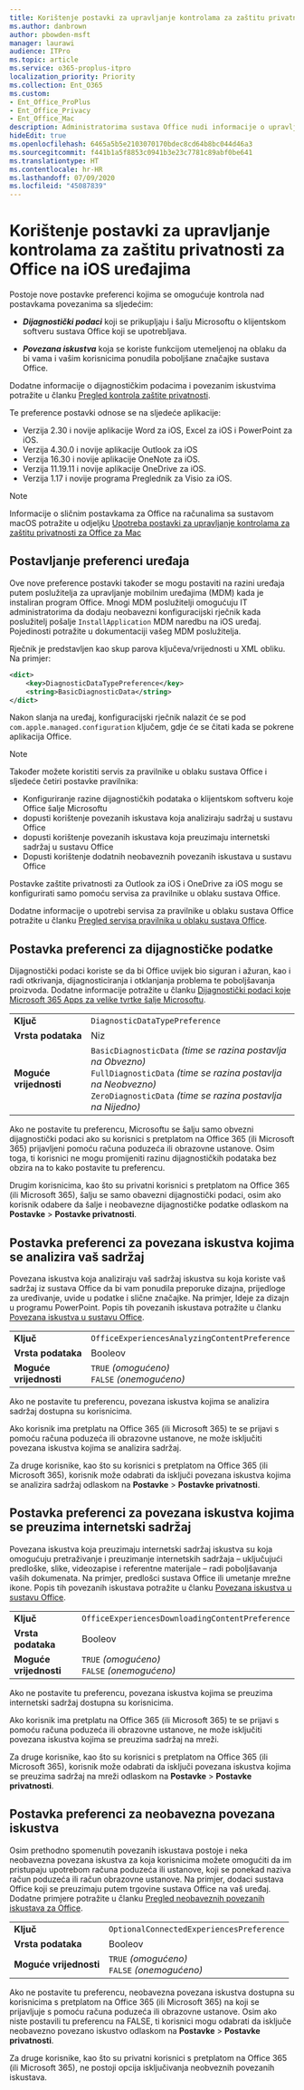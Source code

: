 ```yaml
---
title: Korištenje postavki za upravljanje kontrolama za zaštitu privatnosti za Office na iOS uređajima
ms.author: danbrown
author: pbowden-msft
manager: laurawi
audience: ITPro
ms.topic: article
ms.service: o365-proplus-itpro
localization_priority: Priority
ms.collection: Ent_O365
ms.custom:
- Ent_Office_ProPlus
- Ent_Office_Privacy
- Ent_Office_Mac
description: Administratorima sustava Office nudi informacije o upravljanju postavkama zaštite privatnosti na uređajima sa sustavom iOS.
hideEdit: true
ms.openlocfilehash: 6465a5b5e2103070170bdec8cd64b8bc044d46a3
ms.sourcegitcommit: f441b1a5f8853c0941b3e23c7781c89abf0be641
ms.translationtype: HT
ms.contentlocale: hr-HR
ms.lasthandoff: 07/09/2020
ms.locfileid: "45087839"
---
```

# <a name="use-preferences-to-manage-privacy-controls-for-office-on-ios-devices"></a>Korištenje postavki za upravljanje kontrolama za zaštitu privatnosti za Office na iOS uređajima

Postoje nove postavke preferenci kojima se omogućuje kontrola nad postavkama povezanima sa sljedećim:

- ***Dijagnostički podaci*** koji se prikupljaju i šalju Microsoftu o klijentskom softveru sustava Office koji se upotrebljava.

- ***Povezana iskustva*** koja se koriste funkcijom utemeljenoj na oblaku da bi vama i vašim korisnicima ponudila poboljšane značajke sustava Office.

Dodatne informacije o dijagnostičkim podacima i povezanim iskustvima potražite u članku [Pregled kontrola zaštite privatnosti](overview-privacy-controls.md).

Te preference postavki odnose se na sljedeće aplikacije:
- Verzija 2.30 i novije aplikacije Word za iOS, Excel za iOS i PowerPoint za iOS.
- Verzija 4.30.0 i novije aplikacije Outlook za iOS
- Verzija 16.30 i novije aplikacije OneNote za iOS.
- Verzija 11.19.11 i novije aplikacije OneDrive za iOS.
- Verzija 1.17 i novije programa Preglednik za Visio za iOS.

> [!NOTE]
> Informacije o sličnim postavkama za Office na računalima sa sustavom macOS potražite u odjeljku [Upotreba postavki za upravljanje kontrolama za zaštitu privatnosti za Office za Mac](mac-privacy-preferences.md)


## <a name="setting-device-preferences"></a>Postavljanje preferenci uređaja
Ove nove preference postavki također se mogu postaviti na razini uređaja putem poslužitelja za upravljanje mobilnim uređajima (MDM) kada je instaliran program Office. Mnogi MDM poslužitelji omogućuju IT administratorima da dodaju neobavezni konfiguracijski rječnik kada poslužitelj pošalje `InstallApplication` MDM naredbu na iOS uređaj. Pojedinosti potražite u dokumentaciji vašeg MDM poslužitelja.

Rječnik je predstavljen kao skup parova ključeva/vrijednosti u XML obliku. Na primjer:

```xml
<dict>
    <key>DiagnosticDataTypePreference</key>
    <string>BasicDiagnosticData</string>
</dict>
```

Nakon slanja na uređaj, konfiguracijski rječnik nalazit će se pod `com.apple.managed.configuration` ključem, gdje će se čitati kada se pokrene aplikacija Office.

> [!NOTE]
> Također možete koristiti servis za pravilnike u oblaku sustava Office i sljedeće četiri postavke pravilnika:
> - Konfiguriranje razine dijagnostičkih podataka o klijentskom softveru koje Office šalje Microsoftu
> - dopusti korištenje povezanih iskustava koja analiziraju sadržaj u sustavu Office 
> - dopusti korištenje povezanih iskustava koja preuzimaju internetski sadržaj u sustavu Office 
> - Dopusti korištenje dodatnih neobaveznih povezanih iskustava u sustavu Office
>
> Postavke zaštite privatnosti za Outlook za iOS i OneDrive za iOS mogu se konfigurirati samo pomoću servisa za pravilnike u oblaku sustava Office.
>
> Dodatne informacije o upotrebi servisa za pravilnike u oblaku sustava Office potražite u članku [Pregled servisa pravilnika u oblaku sustava Office](../overview-office-cloud-policy-service.md).

## <a name="preference-setting-for-diagnostic-data"></a>Postavka preferenci za dijagnostičke podatke

Dijagnostički podaci koriste se da bi Office uvijek bio siguran i ažuran, kao i radi otkrivanja, dijagnosticiranja i otklanjanja problema te poboljšavanja proizvoda. Dodatne informacije potražite u članku [Dijagnostički podaci koje Microsoft 365 Apps za velike tvrtke šalje Microsoftu](overview-privacy-controls.md#diagnostic-data-sent-from-microsoft-365-apps-for-enterprise-to-microsoft).

|||
|:-----|:-----|
|**Ključ**  | `DiagnosticDataTypePreference`  |
|**Vrsta podataka**  | Niz |
|**Moguće vrijednosti**  | `BasicDiagnosticData` *(time se razina postavlja na Obvezno)* <br/> `FullDiagnosticData` *(time se razina postavlja na Neobvezno)* <br/> `ZeroDiagnosticData` *(time se razina postavlja na Nijedno)* |

Ako ne postavite tu preferencu, Microsoftu se šalju samo obvezni dijagnostički podaci ako su korisnici s pretplatom na Office 365 (ili Microsoft 365) prijavljeni pomoću računa poduzeća ili obrazovne ustanove. Osim toga, ti korisnici ne mogu promijeniti razinu dijagnostičkih podataka bez obzira na to kako postavite tu preferencu.

Drugim korisnicima, kao što su privatni korisnici s pretplatom na Office 365 (ili Microsoft 365), šalju se samo obavezni dijagnostički podaci, osim ako korisnik odabere da šalje i neobavezne dijagnostičke podatke odlaskom na **Postavke** > **Postavke privatnosti**.


## <a name="preference-setting-for-connected-experiences-that-analyze-your-content"></a>Postavka preferenci za povezana iskustva kojima se analizira vaš sadržaj

Povezana iskustva koja analiziraju vaš sadržaj iskustva su koja koriste vaš sadržaj iz sustava Office da bi vam ponudila preporuke dizajna, prijedloge za uređivanje, uvide u podatke i slične značajke. Na primjer, Ideje za dizajn u programu PowerPoint. Popis tih povezanih iskustava potražite u članku [Povezana iskustva u sustavu Office](connected-experiences.md).

|||
|:-----|:-----|
|**Ključ**  | `OfficeExperiencesAnalyzingContentPreference`  |
|**Vrsta podataka**  | Booleov |
|**Moguće vrijednosti**  | `TRUE` *(omogućeno)* <br/> `FALSE` *(onemogućeno)*|


Ako ne postavite tu preferencu, povezana iskustva kojima se analizira sadržaj dostupna su korisnicima.

Ako korisnik ima pretplatu na Office 365 (ili Microsoft 365) te se prijavi s pomoću računa poduzeća ili obrazovne ustanove, ne može isključiti povezana iskustva kojima se analizira sadržaj.

Za druge korisnike, kao što su korisnici s pretplatom na Office 365 (ili Microsoft 365), korisnik može odabrati da isključi povezana iskustva kojima se analizira sadržaj odlaskom na **Postavke** > **Postavke privatnosti**.

## <a name="preference-setting-for-connected-experiences-that-download-online-content"></a>Postavka preferenci za povezana iskustva kojima se preuzima internetski sadržaj

Povezana iskustva koja preuzimaju internetski sadržaj iskustva su koja omogućuju pretraživanje i preuzimanje internetskih sadržaja – uključujući predloške, slike, videozapise i referentne materijale – radi poboljšavanja vaših dokumenata. Na primjer, predlošci sustava Office ili umetanje mrežne ikone. Popis tih povezanih iskustava potražite u članku [Povezana iskustva u sustavu Office](connected-experiences.md).

|||
|:-----|:-----|
|**Ključ**  | `OfficeExperiencesDownloadingContentPreference`  |
|**Vrsta podataka**  | Booleov |
|**Moguće vrijednosti**  | `TRUE` *(omogućeno)* <br/> `FALSE` *(onemogućeno)*|


Ako ne postavite tu preferencu, povezana iskustva kojima se preuzima internetski sadržaj dostupna su korisnicima.

Ako korisnik ima pretplatu na Office 365 (ili Microsoft 365) te se prijavi s pomoću računa poduzeća ili obrazovne ustanove, ne može isključiti povezana iskustva kojima se preuzima sadržaj na mreži.

Za druge korisnike, kao što su korisnici s pretplatom na Office 365 (ili Microsoft 365), korisnik može odabrati da isključi povezana iskustva kojima se preuzima sadržaj na mreži odlaskom na **Postavke** > **Postavke privatnosti**.

## <a name="preference-setting-for-optional-connected-experiences"></a>Postavka preferenci za neobavezna povezana iskustva

Osim prethodno spomenutih povezanih iskustava postoje i neka neobavezna povezana iskustva za koja korisnicima možete omogućiti da im pristupaju upotrebom računa poduzeća ili ustanove, koji se ponekad naziva račun poduzeća ili račun obrazovne ustanove. Na primjer, dodaci sustava Office koji se preuzimaju putem trgovine sustava Office na vaš uređaj. Dodatne primjere potražite u članku [Pregled neobaveznih povezanih iskustava za Office](optional-connected-experiences.md).

|||
|:-----|:-----|
|**Ključ**  | `OptionalConnectedExperiencesPreference`  |
|**Vrsta podataka**  | Booleov |
|**Moguće vrijednosti**  | `TRUE` *(omogućeno)* <br/> `FALSE` *(onemogućeno)*|


Ako ne postavite tu preferencu, neobavezna povezana iskustva dostupna su korisnicima s pretplatom na Office 365 (ili Microsoft 365) na koji se prijavljuje s pomoću računa poduzeća ili obrazovne ustanove. Osim ako niste postavili tu preferencu na FALSE, ti korisnici mogu odabrati da isključe neobavezno povezano iskustvo odlaskom na **Postavke** > **Postavke privatnosti**.

Za druge korisnike, kao što su privatni korisnici s pretplatom na Office 365 (ili Microsoft 365), ne postoji opcija isključivanja neobveznih povezanih iskustava.